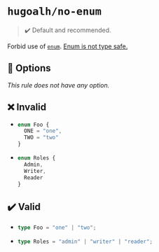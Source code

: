# `hugoalh/no-enum`

> ✔️ Default and recommended.

Forbid use of [`enum`](https://www.typescriptlang.org/docs/handbook/enums.html). [Enum is not type safe.](https://dev.to/ivanzm123/dont-use-enums-in-typescript-they-are-very-dangerous-57bh)

## 🔧 Options

*This rule does not have any option.*

## ❌ Invalid

- ```ts
  enum Foo {
    ONE = "one",
    TWO = "two"
  }
  ```
- ```ts
  enum Roles {
    Admin,
    Writer,
    Reader
  }
  ```

## ✔️ Valid

- ```ts
  type Foo = "one" | "two";
  ```
- ```ts
  type Roles = "admin" | "writer" | "reader";
  ```

